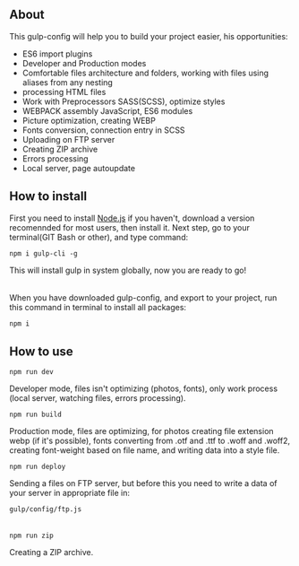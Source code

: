 ## About
This gulp-config will help you to build your project easier, his opportunities:
- ES6 import plugins
- Developer and Production modes
- Comfortable files architecture and folders, working with files using aliases from any nesting
- processing HTML files
- Work with Preprocessors SASS(SCSS), optimize styles
- WEBPACK assembly JavaScript, ES6 modules
- Picture optimization, creating WEBP
- Fonts conversion, connection entry in SCSS
- Uploading on FTP server
- Creating ZIP archive
- Errors processing
- Local server, page autoupdate

## How to install
First you need to install [Node.js](https://nodejs.org/en/) if you haven't, download a version recomennded for most users, then install it. Next step, go to your terminal(GIT Bash or other), and type command:
```
npm i gulp-cli -g 
```
This will install gulp in system globally, now you are ready to go!
######
When you have downloaded gulp-config, and export to your project, run this command in terminal to install all packages:
```
npm i
```

## How to use
```
npm run dev
```
Developer mode, files isn't optimizing (photos, fonts), only work process (local server, watching files, errors processing).
```
npm run build
```
Production mode, files are optimizing, for photos creating file extension webp (if it's possible), fonts converting from .otf and .ttf to .woff and .woff2, creating font-weight based on file name, and writing data into a style file.
```
npm run deploy
```
Sending a files on FTP server, but before this you need to write a data of your server in appropriate file in:
```
gulp/config/ftp.js
```
######
```
npm run zip
```
Creating a ZIP archive.
